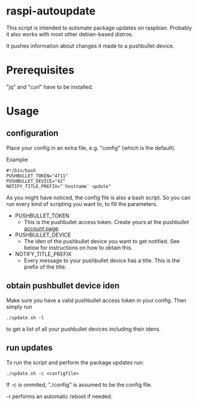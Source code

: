 # raspi-autoupdate #
This script is intended to automate package updates on raspbian. Probably it also works with most other debian-based distros.

It pushes information about changes it made to a pushbullet device.

# Prerequisites #
"jq" and "curl" have to be installed.

# Usage #
## configuration ##
Place your config in an extra file, e.g. "config" (which is the default).

Example:

    #!/bin/bash
    PUSHBULLET_TOKEN="4711"
    PUSHBULLET_DEVICE="42"
    NOTIFY_TITLE_PREFIX="`hostname` update"

As you might have noticed, the config file is also a bash script. So you can run every kind of scripting you want to, to fill the parameters.

- PUSHBULLET\_TOKEN
  - This is the pushbullet access token. Create yours at the pushbullet [account page](https://www.pushbullet.com/#settings/account).
- PUSHBULLET\_DEVICE
  - The iden of the pushbullet device you want to get notified. See below for instructions on how to obtain this. 
- NOTIFY\_TITLE\_PREFIX
  - Every message to your pushbullet device has a title. This is the prefix of the title.

## obtain pushbullet device iden ##
Make sure you have a valid pushbullet access token in your config. Then simply run

    ./update.sh -l

to get a list of all your pushbullet devices including their idens.


## run updates ##
To run the script and perform the package updates run:

    ./update.sh -c <configfile>

If -c is ommited, "./config" is assumed to be the config file.

-r performs an automatic reboot if needed.
